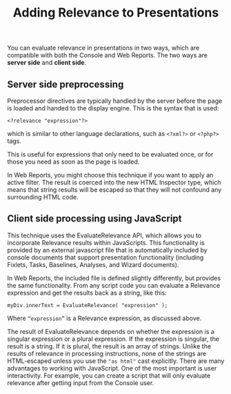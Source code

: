 ﻿---
title: Adding Relevance to Presentations
---

You can evaluate relevance in presentations in two ways, which are compatible with both the Console and Web Reports.
The two ways are **server side** and **client side**.

## Server side preprocessing
Preprocessor directives are typically handled by the server before the page is loaded and handed to the display engine. 
This is the syntax that is used:

```
<?relevance "expression"?>
```

which is similar to other language declarations, such as `<?xml?>` or `<?php?>` tags.

This is useful for expressions that only need to be evaluated once, or for those you need as soon as the page is loaded. 

In Web Reports, you might choose this technique if you want to apply an active filter. The result is coerced into the new HTML 
Inspector type, which means that string results will be escaped so that they will not confound any surrounding HTML code.

## Client side processing using JavaScript
This technique uses the EvaluateRelevance API, which allows you to incorporate Relevance results within JavaScripts. 
This functionality is provided by an external javascript file that is automatically included by console documents that support 
presentation functionality (including Fixlets, Tasks, Baselines, Analyses, and Wizard documents). 

In Web Reports, the included file is defined slightly differently, but provides the same functionality.
From any script code you can evaluate a Relevance expression and get the results back as a string, like this:

```
myDiv.innerText = EvaluateRelevance( "expression" );
```

Where `“expression”` is a Relevance expression, as discussed above. 

The result of EvaluateRelevance depends on whether the expression is a singular expression or a plural expression. 
If the expression is singular, the result is a string. If it is plural, the result is an array of strings. 
Unlike the results of relevance in processing instructions, none of the strings are HTML-escaped unless you use the 
`"as html"` cast explicitly.
There are many advantages to working with JavaScript. One of the most important is user interactivity. 
For example, you can create a script that will only evaluate relevance after getting input from the Console user.



